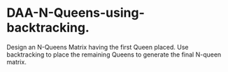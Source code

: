 # DAA-N-Queens-using-backtracking.
Design an N-Queens Matrix having the first Queen placed. Use backtracking to place the remaining Queens to generate the final N-queen matrix.
